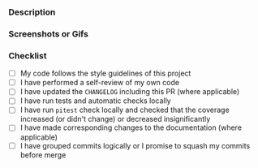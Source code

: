 <!-- ⚠️ TEMPLATE ⚠️ -->
<!-- Template for GitHub PR descriptions. Use it as a guide on how to describe your work. Feel free to remove any section when you're opening a PR if you think it does not apply for your committed changes. -->

### Description
<!--
Include issue references (e.g., fixes [#issue](link))
Include necessary implementation details (e.g. I opted to use this algorithm because ... and test it in this way ...).
-->


### Screenshots or Gifs
<!-- 
Include media files to provide additional context. It's REALLY useful for UI related PRs (e.g. ![screenshot gif](link))

Please note that you can change image width/height with one of the following ways:
- For specifying size in percentage:
<img src="https://user-images.githubusercontent.com/4005589/120349671-f86c4f80-c306-11eb-8c71-b903666c2bc.png" width=50% height=50%>
- For specifying size in pixels:
<img src="https://user-images.githubusercontent.com/4005589/120349671-f86c4f80-c306-11eb-8c71-b903666c2bc.png" width="200" height="200">
-->


### Checklist
- [ ] My code follows the style guidelines of this project
- [ ] I have performed a self-review of my own code
- [ ] I have updated the `CHANGELOG` including this PR (where applicable)
- [ ] I have run tests and automatic checks locally
- [ ] I have run `pitest` check locally and checked that the coverage increased (or didn't change) or decreased insignificantly
- [ ] I have made corresponding changes to the documentation (where applicable)
- [ ] I have grouped commits logically or I promise to squash my commits before merge

